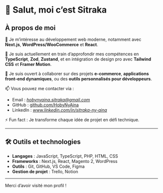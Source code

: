 # 👋 Salut, moi c’est Sitraka

## À propos de moi

👀 Je m’intéresse au développement web moderne, notamment avec **Next.js**, **WordPress/WooCommerce** et **React**.
 
🌱 Je suis actuellement en train d’approfondir mes compétences en **TypeScript**, **Zod**, **Zustand**, et en intégration de design pro avec **Tailwind CSS** et **Framer Motion**.

💞️ Je suis ouvert à collaborer sur des projets **e-commerce**, **applications front-end dynamiques**, ou des **outils personnalisés pour développeurs**.

📫 Vous pouvez me contacter via :  
   - Email : *hobynyaina.sitraka@gmail.com*  
   - GitHub : [github.com/HobyNyAina](https://github.com/HobyNyAina)  
   - LinkedIn : *www.linkedin.com/in/sitraka-ny-aina*

⚡ Fun fact : Je transforme chaque idée de projet en défi technique.

---

## 🛠️ Outils et technologies

- **Langages** : JavaScript, TypeScript, PHP, HTML, CSS  
- **Frameworks** : Next.js, React, Magento 2, WordPress  
- **Outils** : Git, GitHub, VS Code, Figma
- **Gestion de projet** : Trello, Notion  

---

Merci d’avoir visité mon profil !
